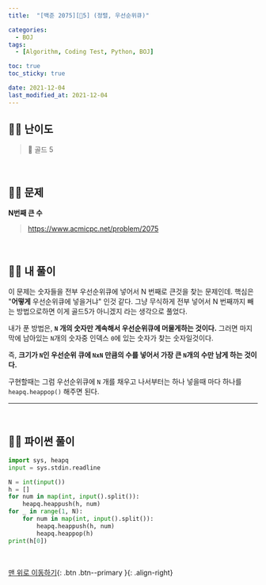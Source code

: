 ```yaml
---
title:  "[백준 2075][💛5] (정렬, 우선순위큐)" 

categories:
  - BOJ
tags:
  - [Algorithm, Coding Test, Python, BOJ]

toc: true
toc_sticky: true

date: 2021-12-04
last_modified_at: 2021-12-04
---
```


## 🧞‍♂️ 난이도 

> 💛 골드 5

<br>

## 🧞‍♂️ 문제

**N번째 큰 수**
> <https://www.acmicpc.net/problem/2075>


<br>

## 🧞‍♂️ 내 풀이

이 문제는 숫자들을 전부 우선순위큐에 넣어서 N 번째로 큰것을 찾는 문제인데.
핵심은 "**어떻게** 우선순위큐에 넣을거냐" 인것 같다.
그냥 무식하게 전부 넣어서 N 번째까지 빼는 방법으로하면 이게 골드5가 아니겠지 라는 생각으로 풀었다.

내가 푼 방법은, **`N` 개의 숫자만 계속해서 우선순위큐에 머물게하는 것이다.** 그러면 마지막에 남아있는 `N`개의 숫자중 인덱스 `0`에 있는 숫자가 찾는 숫자일것이다.

즉, **크기가 `N`인 우선순위 큐에 `NxN` 만큼의 수를 넣어서 가장 큰 `N`개의 수만 남게 하는 것이다.**

구현할때는 그럼 우선순위큐에 `N` 개를 채우고 나서부터는 하나 넣을때 마다 하나를 `heapq.heappop()` 해주면 된다.
***
<br>

## 🧞‍♂️ 파이썬 풀이
```python
import sys, heapq
input = sys.stdin.readline

N = int(input())
h = []
for num in map(int, input().split()):
    heapq.heappush(h, num)
for _ in range(1, N):
    for num in map(int, input().split()):
        heapq.heappush(h, num)
        heapq.heappop(h)
print(h[0])
```

<br>

[맨 위로 이동하기](#){: .btn .btn--primary }{: .align-right}